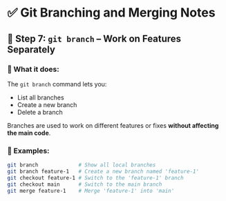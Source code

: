 # ✅ Git Branching and Merging Notes

## 🔀 Step 7: `git branch` – Work on Features Separately

### 📘 What it does:
The `git branch` command lets you:
- List all branches
- Create a new branch
- Delete a branch

Branches are used to work on different features or fixes **without affecting the main code**.

### 🧪 Examples:
```bash
git branch             # Show all local branches
git branch feature-1   # Create a new branch named 'feature-1'
git checkout feature-1 # Switch to the 'feature-1' branch
git checkout main      # Switch to the main branch
git merge feature-1    # Merge 'feature-1' into 'main'
